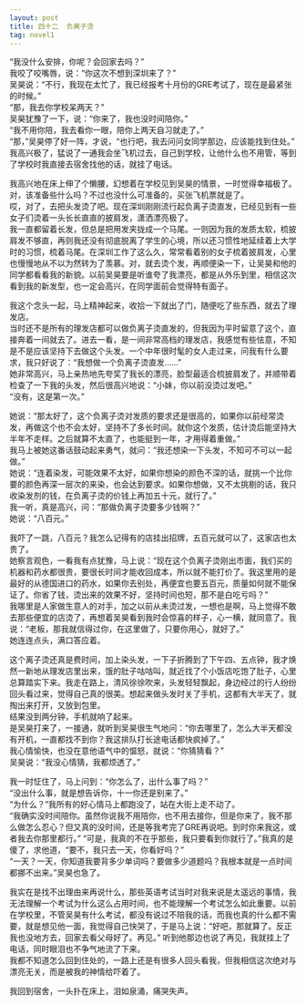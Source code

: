 ```yaml
---
layout: post
title: 四十二  负离子烫
tag: novel1
---
```


“我没什么安排，你呢？会回家去吗？”<br />
我咬了咬嘴唇，说：“你这次不想到深圳来了？”<br />
吴昊说：“不行，我现在太忙了，我已经报考十月份的GRE考试了，现在是最紧张的时候。”<br />
“那，我去你学校呆两天？”<br />
吴昊犹豫了一下，说：“你来了，我也没时间陪你。”<br />
“我不用你陪，我去看你一眼，陪你上两天自习就走了。”<br />
“那，”吴昊停了好一阵，才说，“也行吧，我去问问女同学那边，应该能找到住处。”<br />
我高兴极了，猛说了一通我会坐飞机过去，自己到学校，让他什么也不用管，等到了学校时我直接去宿舍找他的话，就挂了电话。

我高兴地在床上伸了个懒腰，幻想着在学校见到吴昊的情景，一时觉得幸福极了。对，该准备些什么吗？不过也没什么可准备的，买张飞机票就是了。<br />
哎，对了，去把头发烫了吧。现在深圳刚刚流行起负离子烫直发，已经见到有一些女子们烫着一头长长直直的披肩发，潇洒漂亮极了。<br />
我一直都留着长发，但总是把用发夹拢成一个马尾。一则因为我的发质太软，梳披肩发不够直，再则我还没有彻底脱离了学生的心境，所以还习惯性地延续着上大学时的习惯，梳着马尾。在深圳工作了这么久，常常看着别的女子梳着披肩发，心里也慢慢地从不以为然转为了羡慕。对，就去烫个发，再顺便染一下，让吴昊和他的同学都看看我的新貌。以前吴昊要是听谁夸了我漂亮，都是从外乐到里，相信这次看到我的新发型，也一定会高兴，在同学面前会觉得特有面子。

我这个念头一起，马上精神起来，收拾一下就出了门，随便吃了些东西，就去了理发店。<br />
当时还不是所有的理发店都可以做负离子烫直发的，但我因为平时留意了这个，直接奔着一间就去了。进去一看，是一间非常高档的理发店，我感觉有些怯意，不知是不是应该坚持下去做这个头发。一个中年很时髦的女人走过来，问我有什么要求，我只好说了：“我想做一个负离子烫直发……”<br />
她非常高兴，马上亲热地先夸奖了我长的漂亮，脸型最适合梳披肩发了，并顺带着检查了一下我的头发，然后很高兴地说：“小妹，你以前没烫过发吧。”<br />
“没有，这是第一次。”

她说：“那太好了，这个负离子烫对发质的要求还是很高的，如果你以前经常烫发，再做这个也不会太好，坚持不了多长时间。就你这个发质，估计烫后能坚持大半年不走样。之后就算不太直了，也能挺到一年，才用得着重做。”<br />
我马上被她这番话鼓动起来勇气，就问：“我还想染一下头发，不知可不可以一起做。”<br />
她说：“连着染发，可能效果不太好，如果你想染的颜色不深的话，就挑一个比你要的颜色再深一层次的来染，也会达到要求。如果你想做，又不太挑剔的话，我只收染发剂的钱，在负离子烫的价钱上再加五十元，就行了。”<br />
我一听，真是高兴，问：“那做负离子烫要多少钱啊？”<br />
她说：“八百元。”

我吓了一跳，八百元？我怎么记得有的店挂出招牌，五百元就可以了，这家店也太贵了。<br />
她察言观色，一看我有点犹豫，马上说：“现在这个负离子烫刚出市面，我们买的机器和药水都很贵，要很长时间才能收回成本，所以就不能打价了。我这里用的是最好的从德国进口的药水，如果你去别处，再便宜也要五百元，质量如何就不能保证了。你省了钱，烫出来的效果不好，坚持时间也短，那不是白吃亏吗？”<br />
我哪里是人家做生意人的对手，加之以前从未烫过发，一想也是啊，马上觉得不敢去那些便宜的店烫了，再想着吴昊看到我时会惊喜的样子，心一横，就同意了。我说：“老板，那我就信得过你，在这里做了，只要你用心，就好了。”<br />
她连连点头，满口答应着。

这个离子烫还真是费时间，加上染头发，一下子折腾到了下午四、五点钟，我才焕然一新地从理发店里出来，饿的肚子咕咕叫，就近找了个小饭店吃饱了肚子，心里总算踏实下来。我走在路上，清风徐徐吹来，头发轻轻飘起，身边经过的行人纷纷回头看过来，觉得自己真的很美。想起来做头发时关了手机，这都有大半天了，就掏出来打开，又放到包里。<br />
结果没到两分钟，手机就响了起来。<br />
是吴昊打来了，一接通，就听到吴昊很生气地问：“你去哪里了，怎么大半天都没有开机，一直都找不到你？我这排队打长途电话都快疯掉了。”<br />
我心情愉快，也没在意他语气中的愠怒，就说：“你猜猜看？”<br />
吴昊说：“我没心情猜，我都烦透了。”

我一时怔住了，马上问到：“你怎么了，出什么事了吗？”<br />
“没出什么事，就是想告诉你，十一你还是别来了。”<br />
“为什么？”我所有的好心情马上都跑没了，站在大街上走不动了。<br />
“我确实没时间陪你。虽然你说我不用陪你，也不用去接你，但是你来了，我不那么做怎么忍心？但又真的没时间，还是等我考完了GRE再说吧。到时你来我这，或者我去你那里都行。”
“可是，我真的不在乎那些，我只要看到你就行了。”我真的是傻了，求他道，“要不，我只去一天，你看好吗？”<br />
“一天？一天，你知道我要背多少单词吗？要做多少道题吗？我根本就是一点时间都挪不出来。”吴昊也急了。

我实在是找不出理由来再说什么，那些英语考试当时对我来说是太遥远的事情，我无法理解一个考试为什么这么占用时间，也不能理解一个考试怎么如此重要。以前在学校里，不管吴昊有什么考试，都没有说过不陪我的话，而我也真的什么都不需要，就是想见他一面，我觉得自己快哭了，于是马上说：“好吧，那就算了。反正我也没地方去，回家去看父母好了。再见。”
听到他那边也说了再见，我就挂上了电话，同时眼泪也不争气地流了下来。<br />
我都不知道怎么回到住处的，一路上还是有很多人回头看我，但我相信这次绝对与漂亮无关，而是被我的神情给吓着了。

我回到宿舍，一头扑在床上，泪如泉涌，痛哭失声。